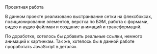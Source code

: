 Проектная работа 

В данном проекте реализовано выстраивание сетки на флексбоксах, позиционирование элементов, верстка по БЭМ, работа с формами, видео и аудио файлмаи и создание анимаций и трансформаций. 

По доработке, хотелось бы добавить реальные ссылки, немного анимаций к картинкам. Так же, хотелось бы в данной работе проработать JavaScript в деталях.